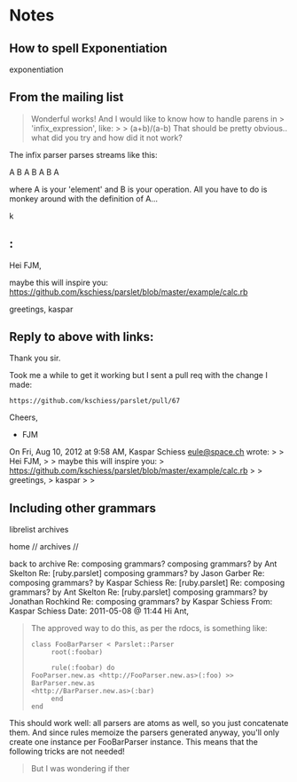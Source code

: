 # Notes

## How to spell Exponentiation

exponentiation



## From the mailing list

> Wonderful works! And I would like to know how to handle parens in > 'infix_expression', like: > >      (a+b)/(a-b) That should be pretty obvious.. what did you try and how did it not work?

The infix parser parses streams like this:

  A B A B A B A

where A is your 'element' and B is your operation. All you have to do is 
monkey around with the definition of A...

k 

## :

Hei FJM,

maybe this will inspire you:
https://github.com/kschiess/parslet/blob/master/example/calc.rb

greetings,
kaspar


## Reply to above with links:

Thank you sir.

Took me a while to get it working but I sent a pull req with the change I made:

    https://github.com/kschiess/parslet/pull/67



Cheers,
- FJM

On Fri, Aug 10, 2012 at 9:58 AM, Kaspar Schiess <eule@space.ch> wrote: > > Hei FJM, > > maybe this will inspire you: > https://github.com/kschiess/parslet/blob/master/example/calc.rb > > greetings, > kaspar > > 
## Including other grammars

librelist archives

home // archives //

 back to archive
Re: composing grammars?
composing grammars? by Ant Skelton
Re: [ruby.parslet] composing grammars? by Jason Garber
Re: composing grammars? by Kaspar Schiess
Re: [ruby.parslet] Re: composing grammars? by Ant Skelton
Re: [ruby.parslet] composing grammars? by Jonathan Rochkind
Re: composing grammars? by Kaspar Schiess
From:
Kaspar Schiess
Date:
2011-05-08 @ 11:44
Hi Ant,

> The approved way to do this, as per the rdocs, is something like:
>
>     class FooBarParser < Parslet::Parser
>          root(:foobar)
>
>          rule(:foobar) do
>     FooParser.new.as <http://FooParser.new.as>(:foo) >> BarParser.new.as
>     <http://BarParser.new.as>(:bar)
>          end
>     end

This should work well: all parsers are atoms as well, so you just 
concatenate them. And since rules memoize the parsers generated anyway, 
you'll only create one instance per FooBarParser instance. This means 
that the following tricks are not needed!


> But I was wondering if ther



